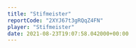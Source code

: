 ```yaml
---
title: "Stifmeister"
reportCode: "2XYJ67t3gRQqZ4FN"
player: "Stifmeister"
date: 2021-08-23T19:07:58.042000+00:00
---
```


